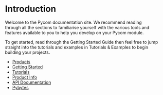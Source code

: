 # Introduction

Welcome to the Pycom documentation site. We recommend reading through all the sections to familiarise yourself with the various tools and features available to you to help you develop on your Pycom module.

To get started, read through the Getting Started Guide then feel free to jump straight into the tutorials and examples in Tutorials & Examples to begin building your projects.

* [Products](products.md)
* [Getting Started](gettingstarted/introduction.md)
* [Tutorials](tutorials/introduction.md)
* [Product Info](datasheets/introduction.md)
* [API Documentation](firmwareapi/introduction.md)
* [Pybytes](pybytes/introduction.md)

